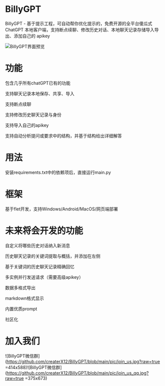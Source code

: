# BillyGPT

BillyGPT - 基于提示工程，可自动帮你优化提示的，免费开源的全平台傻瓜式 ChatGPT 本地客户端，支持断点续聊、修改历史对话、本地聊天记录存储导入导出、添加自己的 apikey

![BillyGPT界面预览](https://github.com/createrX12/BillyGPT/blob/main/pic/function_preview.png?raw=true)

# 功能
包含几乎所有chatGPT已有的功能

支持聊天记录本地保存、共享、导入

支持断点续聊

支持修改历史聊天记录与身份

支持导入自己的apikey

支持自动分析提问或要求中的结构，并基于结构给出详细解答

# 用法
安装requirements.txt中的依赖项后，直接运行main.py

# 框架
基于flet开发，支持Windows/Android/MacOS/网页端部署

# 未来将会开发的功能
自定义将哪些历史对话纳入新消息

历史聊天记录的关键词提取与概括，并添加在左侧

基于关键词的历史聊天记录精确回忆

多实例并行发送请求（需要高级apikey）

数据多格式导出

markdown格式显示

内置优质prompt

社区化

# 加入我们
![BillyGPT微信群](https://github.com/createrX12/BillyGPT/blob/main/pic/join_us.jpg?raw=true =414x588)![BillyGPT微信群](https://github.com/createrX12/BillyGPT/blob/main/pic/join_us_qq.jpg?raw=true =375x673)
